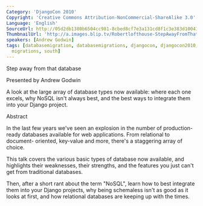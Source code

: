 ```yaml
---
Category: 'DjangoCon 2010'
Copyright: 'Creative Commons Attribution-NonCommercial-ShareAlike 3.0'
Language: 'English'
SourceUrl: http://05d2db1380b6504cc981-8cbed8cf7e3a131cd8f1c3e383d10041.r93.cf2.rackcdn.com/djangocon-2010/67_step-away-from-that-database.flv
ThumbnailUrl: 'http://a.images.blip.tv/Robertlofthouse-StepAwayFromThatDatabase838-974.jpg'
speakers: [Andrew Godwin]
tags: [databasemigration, databasemigrations, djangocon, djangocon2010, migration,
  migrations, south]
---
```

Step away from that database

Presented by Andrew Godwin

A look at the large array of database types now available: where each one
excels, why NoSQL isn't always best, and the best ways to integrate them into
your Django project.

Abstract

In the last few years we've seen an explosion in the number of production-
ready databases available for web applications. From relational to document-
oriented, key-value and more, there's a staggering array of choice.

This talk covers the various basic types of database now available, and
highlights their weaknesses, their strengths, and the features you just can't
get from traditional databases.

Then, after a short rant about the term "NoSQL", learn how to best integrate
them into your Django projects, why being schemaless isn't as good as it looks
at first, and how relational databases are keeping up with the times.

